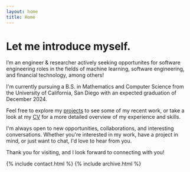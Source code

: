 ```yaml
---
layout: home
title: Home
---
```


# Let me introduce myself.

I’m an engineer &amp; researcher actively seeking opportunites for software engineering roles in the fields of machine learning, software engineering, and financial technology, among others!


I'm currently pursuing a B.S. in Mathematics and Computer Science from the University of California, San Diego with an expected graduation of December 2024.

Feel free to explore my [projects](#projects) to see some of my recent work, or take a look at my [CV](/cv.pdf) for a more detailed overview of my experience and skills.

I'm always open to new opportunities, collaborations, and interesting conversations. Whether you're interested in my work, have a project in mind, or just want to chat, I'd love to hear from you.

Thank you for visiting, and I look forward to connecting with you!

{% include contact.html %}
{% include archive.html %}


